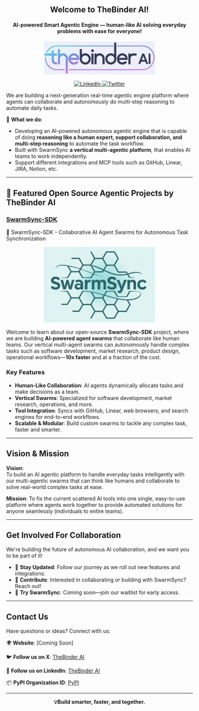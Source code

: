 <h2 align="center">Welcome to TheBinder AI!</h2>
<h4 align="center">AI-powered Smart Agentic Engine — human-like AI solving everyday problems with ease for everyone!</h4>

<p align="center">
  <img src="name.jpeg" alt="SwarmSync Logo" width="300"/>
</p>

<p align="center">
  <a href="https://www.linkedin.com/company/thebinder/">
    <img src="https://img.shields.io/badge/LinkedIn-thebinder-5B5BD6?logo=linkedin&logoColor=white" alt="LinkedIn"/>
  </a>
  <a href="https://x.com/TheBinderAI">
    <img src="https://img.shields.io/twitter/follow/TheBinderAI" alt="Twitter"/>
  </a>
</p>

We are building a next-generation real-time agentic engine platform where agents can collaborate and autonomously do multi-step reasoning to automate daily tasks.

🚀 **What we do**:  
- Developing an AI-powered autonomous agentic engine that is capable of doing **reasoning like a human expert, support collaboration, and multi-step reasoning** to automate the task workflow.  
- Built with SwarmSync **a vertical multi-agentic platform**, that enables AI teams to work independently.  
- Support different integrations and MCP tools such as GitHub, Linear, JIRA, Notion, etc.

---

## 🤖 Featured Open Source Agentic Projects by TheBinder AI


### [SwarmSync-SDK](https://github.com/TheBinder-AI/SwarmSync-SDK)  
🧠 SwarmSync-SDK - Collaborative AI Agent Swarms for Autonomous Task Synchronization

<p align="center">
  <img src="swarmsync.png" alt="SwarmSync Logo" width="300"/>
</p>


Welcome to learn about our open-source **SwarmSync-SDK** project, where we are building **AI-powered agent swarms** that collaborate like human teams. Our vertical multi-agent swarms can autonomously handle complex tasks such as software development, market research, product design, operational workflows—**10x faster** and at a fraction of the cost.

### Key Features
- **Human-Like Collaboration**: AI agents dynamically allocate tasks and make decisions as a team.
- **Vertical Swarms**: Specialized for software development, market research, operations, and more.
- **Tool Integration**: Syncs with GitHub, Linear, web browsers, and search engines for end-to-end workflows.
- **Scalable & Modular**: Build custom swarms to tackle any complex task, faster and smarter.

---

## Vision & Mission

**Vision**:  
To build an AI agentic platform to handle everyday tasks intelligently with our multi-agentic swarms that can think like humans and collaborate to solve real-world complex tasks at ease.

**Mission**:
To fix the current scattered AI tools into one single, easy-to-use platform where agents work together to provide automated solutions for anyone seamlessly (individuals to entire teams).

---

## Get Involved For Collaboration

We're building the future of autonomous AI collaboration, and we want you to be part of it!  
- 📢 **Stay Updated**: Follow our journey as we roll out new features and integrations.  
- 🤝 **Contribute**: Interested in collaborating or building with SwarmSync? Reach out!  
- 🚀 **Try SwarmSync**: Coming soon—join our waitlist for early access.

---

## Contact Us

Have questions or ideas? Connect with us:  

🌍 **Website**: [Coming Soon]  

🐦 **Follow us on X**: [TheBinder AI](https://x.com/TheBinderAI)

🔗 **Follow us on LinkedIn**: [TheBinder AI](https://www.linkedin.com/company/thebinder/)

📦 **PyPI Organization ID**: [PyPI](https://pypi.org/org/thebinder_ai/)

---

<p align="center">
  <strong>💡Build smarter, faster, and together.</strong>
</p>
